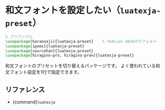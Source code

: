 # 和文フォントを設定したい（``luatexja-preset``）

```latex
% プリアンブル
\usepackage[haranoaji]{luatexja-preset}    % TeXLive 2020のデフォルト
\usepackage[ipaex]{luatexja-preset}
\usepackage[sourcehan]{luatexja-preset}
\usepackage[hiragino-pro, hiragino-pron]{luatexja-preset}
```

和文フォントのプリセットを切り替えるパッケージです。
よく使われている和文フォント設定を1行で指定できます。

## リファレンス

- {command}`luatexja`
